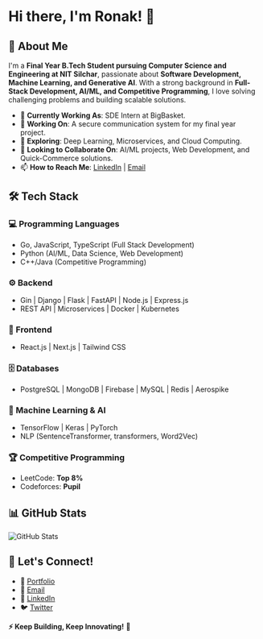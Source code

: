 <!--## Hi there 👋


**ronak4195/ronak4195** is a ✨ _special_ ✨ repository because its `README.md` (this file) appears on your GitHub profile.

Here are some ideas to get you started:

- 🔭 I’m currently working on ...
- 🌱 I’m currently learning ...
- 👯 I’m looking to collaborate on ...
- 🤔 I’m looking for help with ...
- 💬 Ask me about ...
- 📫 How to reach me: ...
- 😄 Pronouns: ...
- ⚡ Fun fact: ...
## 🎯 Projects
### 🔹 [Hallucination Detection in LLMs](https://github.com/ronak4195/hallucination-detection)
Developed a high-accuracy hallucination detection model for LLMs, achieving **80.56% accuracy**.

### 🔹 [Movie Ticket Booking App](https://github.com/ronakj/movie-booking)
Built a **MERN stack** app for seamless online movie ticket booking with admin panel.

### 🔹 [Secure Communication System (FYP)](https://github.com/ronakj/secure-comm)
Building a **fully encrypted** messaging system for secure communication.
-->
# Hi there, I'm Ronak! 👋

## 🚀 About Me
I'm a **Final Year B.Tech Student pursuing Computer Science and Engineering at NIT Silchar**, passionate about **Software Development, Machine Learning, and Generative AI**. With a strong background in **Full-Stack Development, AI/ML, and Competitive Programming**, I love solving challenging problems and building scalable solutions.

- 💼 **Currently Working As**: SDE Intern at BigBasket.
- 🔭 **Working On**: A secure communication system for my final year project.
- 🌱 **Exploring**: Deep Learning, Microservices, and Cloud Computing.
- 👯 **Looking to Collaborate On**: AI/ML projects, Web Development, and Quick-Commerce solutions.
- 📫 **How to Reach Me**: [LinkedIn](https://www.linkedin.com/in/ronak4195/) | [Email](mailto:4195rj@gmail.com)

## 🛠 Tech Stack
### 💻 Programming Languages
- Go, JavaScript, TypeScript (Full Stack Development)
- Python (AI/ML, Data Science, Web Development)
- C++/Java (Competitive Programming)
  
### ⚙️ Backend
- Gin | Django | Flask | FastAPI | Node.js | Express.js
- REST API | Microservices | Docker | Kubernetes

### 🎨 Frontend
- React.js | Next.js | Tailwind CSS

### 🗄️ Databases
- PostgreSQL | MongoDB | Firebase | MySQL | Redis | Aerospike

### 🤖 Machine Learning & AI
- TensorFlow | Keras | PyTorch
- NLP (SentenceTransformer, transformers, Word2Vec)

### 🏆 Competitive Programming
- LeetCode: **Top 8%**
- Codeforces: **Pupil**

## 📊 GitHub Stats
![GitHub Stats](https://github-readme-stats.vercel.app/api?username=ronak4195&show_icons=true&theme=default)


## 🤝 Let's Connect!
- 🔗 [Portfolio](https://ronak.store)
- 📩 [Email](mailto:4195rj@gmail.com)
- 💼 [LinkedIn](https://www.linkedin.com/in/ronak4195/)
- 🐦 [Twitter](https://twitter.com/ronak4195)

**⚡ Keep Building, Keep Innovating!** 🚀

